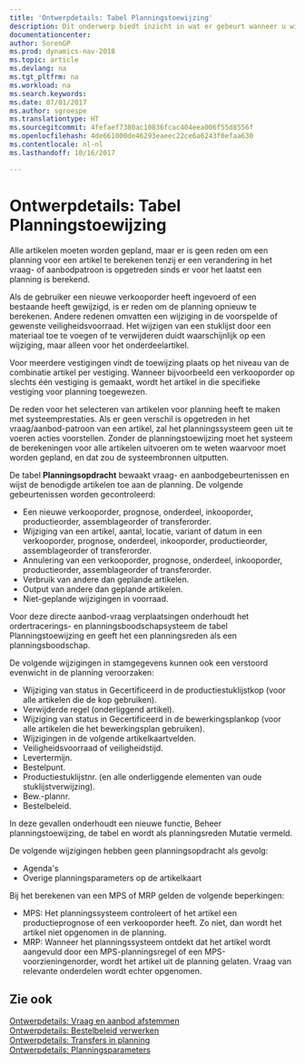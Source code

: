 ```yaml
---
title: 'Ontwerpdetails: Tabel Planningstoewijzing'
description: Dit onderwerp biedt inzicht in wat er gebeurt wanneer u wijzigt hoe u plant voor een artikel.
documentationcenter: 
author: SorenGP
ms.prod: dynamics-nav-2018
ms.topic: article
ms.devlang: na
ms.tgt_pltfrm: na
ms.workload: na
ms.search.keywords: 
ms.date: 07/01/2017
ms.author: sgroespe
ms.translationtype: HT
ms.sourcegitcommit: 4fefaef7380ac10836fcac404eea006f55d8556f
ms.openlocfilehash: 4de661000de46293eaeec22ce6a6243f0efaa630
ms.contentlocale: nl-nl
ms.lasthandoff: 10/16/2017

---
```

# <a name="design-details-planning-assignment-table"></a>Ontwerpdetails: Tabel Planningstoewijzing
Alle artikelen moeten worden gepland, maar er is geen reden om een planning voor een artikel te berekenen tenzij er een verandering in het vraag- of aanbodpatroon is opgetreden sinds er voor het laatst een planning is berekend.  
  
Als de gebruiker een nieuwe verkooporder heeft ingevoerd of een bestaande heeft gewijzigd, is er reden om de planning opnieuw te berekenen. Andere redenen omvatten een wijziging in de voorspelde of gewenste veiligheidsvoorraad. Het wijzigen van een stuklijst door een materiaal toe te voegen of te verwijderen duidt waarschijnlijk op een wijziging, maar alleen voor het onderdeelartikel.  
  
Voor meerdere vestigingen vindt de toewijzing plaats op het niveau van de combinatie artikel per vestiging. Wanneer bijvoorbeeld een verkooporder op slechts één vestiging is gemaakt, wordt het artikel in die specifieke vestiging voor planning toegewezen.  
  
De reden voor het selecteren van artikelen voor planning heeft te maken met systeemprestaties. Als er geen verschil is opgetreden in het vraag/aanbod-patroon van een artikel, zal het planningssysteem geen uit te voeren acties voorstellen. Zonder de planningstoewijzing moet het systeem de berekeningen voor alle artikelen uitvoeren om te weten waarvoor moet worden gepland, en dat zou de systeembronnen uitputten.  
  
De tabel **Planningsopdracht** bewaakt vraag- en aanbodgebeurtenissen en wijst de benodigde artikelen toe aan de planning. De volgende gebeurtenissen worden gecontroleerd:  
  
* Een nieuwe verkooporder, prognose, onderdeel, inkooporder, productieorder, assemblageorder of transferorder.  
* Wijziging van een artikel, aantal, locatie, variant of datum in een verkooporder, prognose, onderdeel, inkooporder, productieorder, assemblageorder of transferorder.  
* Annulering van een verkooporder, prognose, onderdeel, inkooporder, productieorder, assemblageorder of transferorder.  
* Verbruik van andere dan geplande artikelen.  
* Output van andere dan geplande artikelen.  
* Niet-geplande wijzigingen in voorraad.  
  
Voor deze directe aanbod-vraag verplaatsingen onderhoudt het ordertracerings- en planningsboodschapsysteem de tabel Planningstoewijzing en geeft het een planningsreden als een planningsboodschap.  
  
De volgende wijzigingen in stamgegevens kunnen ook een verstoord evenwicht in de planning veroorzaken:  
  
* Wijziging van status in Gecertificeerd in de productiestuklijstkop (voor alle artikelen die de kop gebruiken).  
* Verwijderde regel (onderliggend artikel).  
* Wijziging van status in Gecertificeerd in de bewerkingsplankop (voor alle artikelen die het bewerkingsplan gebruiken).  
* Wijzigingen in de volgende artikelkaartvelden.  
* Veiligheidsvoorraad of veiligheidstijd.  
* Levertermijn.  
* Bestelpunt.  
* Productiestuklijstnr. (en alle onderliggende elementen van oude stuklijstverwijzing).  
* Bew.-plannr.  
* Bestelbeleid.  
  
In deze gevallen onderhoudt een nieuwe functie, Beheer planningstoewijzing, de tabel en wordt als planningsreden Mutatie vermeld.  
  
De volgende wijzigingen hebben geen planningsopdracht als gevolg:  
  
* Agenda's  
* Overige planningsparameters op de artikelkaart  
  
Bij het berekenen van een MPS of MRP gelden de volgende beperkingen:  
  
* MPS: Het planningssysteem controleert of het artikel een productieprognose of een verkooporder heeft. Zo niet, dan wordt het artikel niet opgenomen in de planning.  
* MRP: Wanneer het planningssysteem ontdekt dat het artikel wordt aangevuld door een MPS-planningsregel of een MPS-voorzieningenorder, wordt het artikel uit de planning gelaten. Vraag van relevante onderdelen wordt echter opgenomen.  
  
## <a name="see-also"></a>Zie ook  
[Ontwerpdetails: Vraag en aanbod afstemmen](design-details-balancing-demand-and-supply.md)   
[Ontwerpdetails: Bestelbeleid verwerken](design-details-handling-reordering-policies.md)   
[Ontwerpdetails: Transfers in planning](design-details-transfers-in-planning.md)   
[Ontwerpdetails: Planningsparameters](design-details-planning-parameters.md)  


